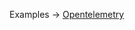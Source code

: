 <p class="ExampleLinks">Examples <span class="ExampleLinksTitleSeparator">-></span> <a href="../../examples/extension/opentelemetry">Opentelemetry</a></p>
